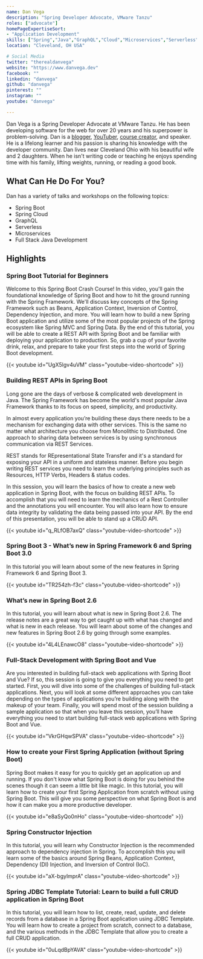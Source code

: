 ```yaml
---
name: Dan Vega
description: "Spring Developer Advocate, VMware Tanzu"
roles: ["advocate"]
homePageExpertiseSort:
- "Application Development"
skills: ["Spring","Java","GraphQL","Cloud","Microservices","Serverless","Full Stack"]
location: "Cleveland, OH USA"

# Social Media
twitter: "therealdanvega"
website: "https://www.danvega.dev"
facebook: ""
linkedin: "danvega"
github: "danvega"
pinterest: ""
instagram: ""
youtube: "danvega"

---
```

<!-- markdownlint-disable MD041-->
Dan Vega is a Spring Developer Advocate at VMware Tanzu. He has been developing software for the web for over 20 years and his superpower is problem-solving. Dan is a [blogger](https://www.danvega.dev/blog), [YouTuber](http://www.youtube.com/danvega), [course creator](https://www.danvega.dev/courses), and speaker. He is a lifelong learner and his passion is sharing his knowledge with the developer community. Dan lives near Cleveland Ohio with his beautiful wife and 2 daughters. When he isn't writing code or teaching he enjoys spending time with his family, lifting weights, running, or reading a good book.

<!--more-->

## What Can He Do For You?

Dan has a variety of talks and workshops on the following topics:

- Spring Boot
- Spring Cloud
- GraphQL
- Serverless
- Microservices
- Full Stack Java Development

## Highlights

### Spring Boot Tutorial for Beginners

Welcome to this Spring Boot Crash Course! In this video, you'll gain the foundational knowledge of Spring Boot and how to hit the ground running with the Spring Framework. We'll discuss key concepts of the Spring Framework such as Beans, Application Context, Inversion of Control, Dependency Injection, and more. You will learn how to build a new Spring Boot application and utilize some of the most popular projects of the Spring ecosystem like Spring MVC and Spring Data. By the end of this tutorial, you will be able to create a REST API with Spring Boot and be familiar with deploying your application to production. So, grab a cup of your favorite drink, relax, and prepare to take your first steps into the world of Spring Boot development.

{{< youtube id="UgX5lgv4uVM" class="youtube-video-shortcode" >}}

### Building REST APIs in Spring Boot

Long gone are the days of verbose & complicated web development in Java. The Spring Framework has become the world's most popular Java Framework thanks to its focus on speed, simplicity, and productivity.

In almost every application you’re building these days there needs to be a mechanism for exchanging data with other services. This is the same no matter what architecture you choose from Monolithic to Distributed. One approach to sharing data between services is by using synchronous communication via REST Services.

REST stands for REpresentational State Transfer and it's a standard for exposing your API in a uniform and stateless manner. Before you begin writing REST services you need to learn the underlying principles such as Resources, HTTP Verbs, Headers & status codes.

In this session, you will learn the basics of how to create a new web application in Spring Boot, with the focus on building REST APIs. To accomplish that you will need to learn the mechanics of a Rest Controller and the annotations you will encounter. You will also learn how to ensure data integrity by validating the data being passed into your API. By the end of this presentation, you will be able to stand up a CRUD API.

{{< youtube id="q_RLfOB7axQ" class="youtube-video-shortcode" >}}

### Spring Boot 3 - What’s new in Spring Framework 6 and Spring Boot 3.0

In this tutorial you will learn about some of the new features in Spring Framework 6 and Spring Boot 3.

{{< youtube id="TR254zh-f3c" class="youtube-video-shortcode" >}}

### What’s new in Spring Boot 2.6

In this tutorial, you will learn about what is new in Spring Boot 2.6. The release notes are a great way to get caught up with what has changed and what is new in each release. You will learn about some of the changes and new features in Spring Boot 2.6 by going through some examples.

{{< youtube id="4L4LEnawcO8" class="youtube-video-shortcode" >}}

### Full-Stack Development with Spring Boot and Vue

Are you interested in building full-stack web applications with Spring Boot and Vue? If so, this session is going to give you everything you need to get started. First, you will dive into some of the challenges of building full-stack applications. Next, you will look at some different approaches you can take depending on the types of applications you’re building along with the makeup of your team. Finally, you will spend most of the session building a sample application so that when you leave this session, you’ll have everything you need to start building full-stack web applications with Spring Boot and Vue.

{{< youtube id="VkrGHqwSPVA" class="youtube-video-shortcode" >}}

### How to create your First Spring Application (without Spring Boot)

Spring Boot makes it easy for you to quickly get an application up and running. If you don't know what Spring Boot is doing for you behind the scenes though it can seem a little bit like magic. In this tutorial, you will learn how to create your first Spring Application from scratch without using Spring Boot. This will give you some perspective on what Spring Boot is and how it can make you a more productive developer.

{{< youtube id="e8aSyQo0nHo" class="youtube-video-shortcode" >}}

### Spring Constructor Injection

In this tutorial, you will learn why Constructor Injection is the recommended approach to dependency injection in Spring. To accomplish this you will learn some of the basics around Spring Beans, Application Context, Dependency (DI) Injection, and Inversion of Control (IoC).

{{< youtube id="aX-bgylmprA" class="youtube-video-shortcode" >}}

### Spring JDBC Template Tutorial: Learn to build a full CRUD application in Spring Boot

In this tutorial, you will learn how to list, create, read, update, and delete records from a database in a Spring Boot application using JDBC Template. You will learn how to create a project from scratch, connect to a database, and the various methods in the JDBC Template that allow you to create a full CRUD application.

{{< youtube id="0uLqdBpYAVA" class="youtube-video-shortcode" >}}

